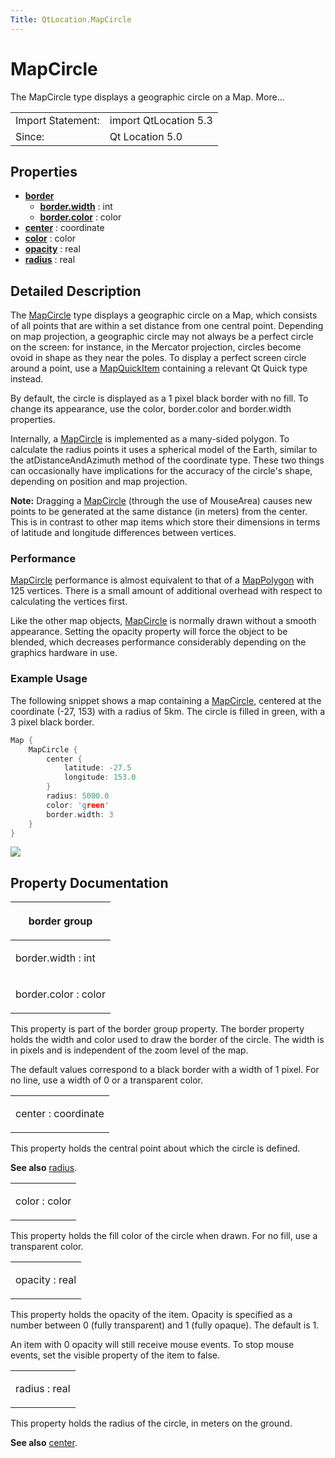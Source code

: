 ```yaml
---
Title: QtLocation.MapCircle
---
```

        
MapCircle
=========

<span class="subtitle"></span>
The MapCircle type displays a geographic circle on a Map. More...

|                   |                       |
|-------------------|-----------------------|
| Import Statement: | import QtLocation 5.3 |
| Since:            | Qt Location 5.0       |

<span id="properties"></span>
Properties
----------

-   ****[border](../../sdk-15.04.1/QtLocation.MapCircle.md#border-prop)****
    -   ****[border.width](../../sdk-15.04.1/QtLocation.MapCircle.md#border.width-prop)**** : int
    -   ****[border.color](../../sdk-15.04.1/QtLocation.MapCircle.md#border.color-prop)**** : color
-   ****[center](../../sdk-15.04.1/QtLocation.MapCircle.md#center-prop)**** : coordinate
-   ****[color](../../sdk-15.04.1/QtLocation.MapCircle.md#color-prop)**** : color
-   ****[opacity](../../sdk-15.04.1/QtLocation.MapCircle.md#opacity-prop)**** : real
-   ****[radius](../../sdk-15.04.1/QtLocation.MapCircle.md#radius-prop)**** : real

<span id="details"></span>
Detailed Description
--------------------

The [MapCircle](../../sdk-15.04.1/QtLocation.MapCircle.md) type displays a geographic circle on a Map, which consists of all points that are within a set distance from one central point. Depending on map projection, a geographic circle may not always be a perfect circle on the screen: for instance, in the Mercator projection, circles become ovoid in shape as they near the poles. To display a perfect screen circle around a point, use a [MapQuickItem](../../sdk-15.04.1/QtLocation.MapQuickItem.md) containing a relevant Qt Quick type instead.

By default, the circle is displayed as a 1 pixel black border with no fill. To change its appearance, use the color, border.color and border.width properties.

Internally, a [MapCircle](../../sdk-15.04.1/QtLocation.MapCircle.md) is implemented as a many-sided polygon. To calculate the radius points it uses a spherical model of the Earth, similar to the atDistanceAndAzimuth method of the coordinate type. These two things can occasionally have implications for the accuracy of the circle's shape, depending on position and map projection.

**Note:** Dragging a [MapCircle](../../sdk-15.04.1/QtLocation.MapCircle.md) (through the use of MouseArea) causes new points to be generated at the same distance (in meters) from the center. This is in contrast to other map items which store their dimensions in terms of latitude and longitude differences between vertices.

<span id="performance"></span>
### Performance

[MapCircle](../../sdk-15.04.1/QtLocation.MapCircle.md) performance is almost equivalent to that of a [MapPolygon](../../sdk-15.04.1/QtLocation.MapPolygon.md) with 125 vertices. There is a small amount of additional overhead with respect to calculating the vertices first.

Like the other map objects, [MapCircle](../../sdk-15.04.1/QtLocation.MapCircle.md) is normally drawn without a smooth appearance. Setting the opacity property will force the object to be blended, which decreases performance considerably depending on the graphics hardware in use.

<span id="example-usage"></span>
### Example Usage

The following snippet shows a map containing a [MapCircle](../../sdk-15.04.1/QtLocation.MapCircle.md), centered at the coordinate (-27, 153) with a radius of 5km. The circle is filled in green, with a 3 pixel black border.

``` cpp
Map {
    MapCircle {
        center {
            latitude: -27.5
            longitude: 153.0
        }
        radius: 5000.0
        color: 'green'
        border.width: 3
    }
}
```

![](https://developer.ubuntu.com/static/devportal_uploaded/84ec85dd-71d4-4ef2-bbdc-ed2ff1cf5bc5-api/apps/qml/sdk-15.04.1/QtLocation.MapCircle/images/api-mapcircle.png)

Property Documentation
----------------------

<table>
<colgroup>
<col width="100%" />
</colgroup>
<thead>
<tr class="header">
<th><p><span id="border-prop"></span><strong>border group</strong></p></th>
</tr>
</thead>
<tbody>
<tr class="odd">
<td><p><span id="border.width-prop"></span><span class="name">border.width</span> : <span class="type">int</span></p></td>
</tr>
<tr class="even">
<td><p><span id="border.color-prop"></span><span class="name">border.color</span> : <span class="type">color</span></p></td>
</tr>
</tbody>
</table>

This property is part of the border group property. The border property holds the width and color used to draw the border of the circle. The width is in pixels and is independent of the zoom level of the map.

The default values correspond to a black border with a width of 1 pixel. For no line, use a width of 0 or a transparent color.

<table>
<colgroup>
<col width="100%" />
</colgroup>
<tbody>
<tr class="odd">
<td><p><span id="center-prop"></span><span class="name">center</span> : <span class="type">coordinate</span></p></td>
</tr>
</tbody>
</table>

This property holds the central point about which the circle is defined.

**See also** [radius](../../sdk-15.04.1/QtLocation.MapCircle.md#radius-prop).

<table>
<colgroup>
<col width="100%" />
</colgroup>
<tbody>
<tr class="odd">
<td><p><span id="color-prop"></span><span class="name">color</span> : <span class="type">color</span></p></td>
</tr>
</tbody>
</table>

This property holds the fill color of the circle when drawn. For no fill, use a transparent color.

<table>
<colgroup>
<col width="100%" />
</colgroup>
<tbody>
<tr class="odd">
<td><p><span id="opacity-prop"></span><span class="name">opacity</span> : <span class="type">real</span></p></td>
</tr>
</tbody>
</table>

This property holds the opacity of the item. Opacity is specified as a number between 0 (fully transparent) and 1 (fully opaque). The default is 1.

An item with 0 opacity will still receive mouse events. To stop mouse events, set the visible property of the item to false.

<table>
<colgroup>
<col width="100%" />
</colgroup>
<tbody>
<tr class="odd">
<td><p><span id="radius-prop"></span><span class="name">radius</span> : <span class="type">real</span></p></td>
</tr>
</tbody>
</table>

This property holds the radius of the circle, in meters on the ground.

**See also** [center](../../sdk-15.04.1/QtLocation.MapCircle.md#center-prop).


